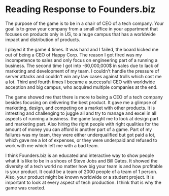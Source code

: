 # Reading Response to Founders.biz

The purpose of the game is to be in a chair of CEO of a tech company. Your goal is to grow your company from a small office in your appartment that focuses on products only in US, to a huge campus that has a worldwide impact and distribution of products. 

I played it the game 4 times. It was hard and I failed, the board kicked me out of being a CEO of Happy Corp. The reason I got fired was my incompetence to sales and only focus on engineering part of a running a business. The second time I got into -60,000,000$ in sales due to lack of marketing and development of my team. I couldn't handle the pressure of server attacks and couldn't win any law cases against trolls which cost me a lot. Third and fourth times I became a successful CEO with worldwide acception and big campus, who acquired multiple companies at the end. 

The game showed me that there is more to being a CEO of a tech company besides focusing on delivering the best product. It gave me a glimpse of marketing, design, and competing on a market with other products. It is intresting and challenging to juggle all and try to manage and excel in all aspects of running a business. the game taught me to look at design part and marketing part. Also hiring the right people with right qualities for the amount of money you can afford is another part of a game. Part of my failures was my team, they were either underqualified but got paid a lot, which gave me a lot of expenses, or they were underpaid and refused to work with me which left me with a bad team. 

I think Founders.biz is an educated and interactive way to show people what it is like to be in a shoes of Steve Jobs and Bill Gates. It showed the diversity of a tech world no matter how big your team is and how profitable is your product. It could be a team of 2000 people of a team of 1 person. Also, your product might be known worldwide or a student project. It is important to look at every aspect of tech production. I think that is why the game was craeted.